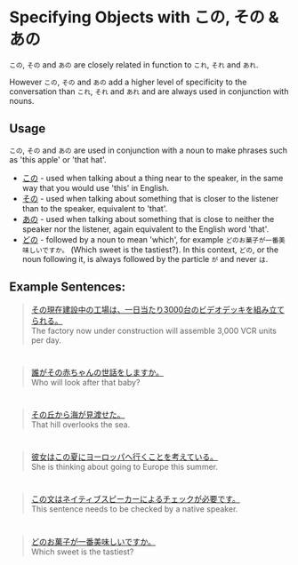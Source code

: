 # Specifying Objects with この, その & あの

`この`, `その` and `あの` are closely related in function to `これ`, `それ` and `あれ`. 

However `この`, `その` and `あの` add a higher level of specificity to the conversation than `これ`, `それ` and `あれ` and are always used in conjunction with nouns.

## Usage
`この`, `その` and `あの` are used in conjunction with a noun to make phrases such as 'this apple' or 'that hat'.

* [この]() - used when talking about a thing near to the speaker, in the same way that you would use 'this' in English.
* [その]() - used when talking about something that is closer to the listener than to the speaker, equivalent to 'that'.
* [あの]() - used when talking about something that is close to neither the speaker nor the listener, again equivalent to the English word 'that'.
* [どの]() - followed by a noun to mean 'which', for example `どのお菓子が一番美味しいですか。` (Which sweet is the tastiest?). In this context, `どの`, or the noun following it, is always followed by the particle `が` and never `は`.

## Example Sentences:
> [その現在建設中の工場は、一日当たり3000台のビデオデッキを組み立てられる。]()  
> The factory now under construction will assemble 3,000 VCR units per day.

#

> [誰がその赤ちゃんの世話をしますか。]()  
> Who will look after that baby?

#

> [その丘から海が見渡せた。]()  
> That hill overlooks the sea.

#

> [彼女はこの夏にヨーロッパへ行くことを考えている。]()  
> She is thinking about going to Europe this summer.

#

> [この文はネイティブスピーカーによるチェックが必要です。]()  
> This sentence needs to be checked by a native speaker.

#

> [どのお菓子が一番美味しいですか。]()  
> Which sweet is the tastiest?


